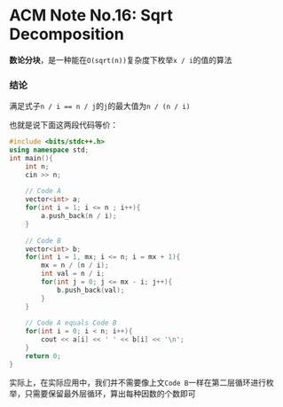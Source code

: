 # ACM Note No.16: Sqrt Decomposition

**数论分块**，是一种能在`O(sqrt(n))`复杂度下枚举`x / i`的值的算法

### 结论

满足式子`n / i == n / j`的`j`的最大值为`n / (n / i)`

也就是说下面这两段代码等价：

```c++
#include <bits/stdc++.h>
using namespace std;
int main(){
    int n;
    cin >> n;
    
    // Code A
    vector<int> a;
    for(int i = 1; i <= n ; i++){
        a.push_back(n / i);
    }
    
    // Code B
    vector<int> b;
    for(int i = 1, mx; i <= n; i = mx + 1){
        mx = n / (n / i);
        int val = n / i;
        for(int j = 0; j <= mx - i; j++){
            b.push_back(val);
        }
    }
    
    // Code A equals Code B
    for(int i = 0; i < n; i++){
        cout << a[i] << ' ' << b[i] << '\n';
    }
    return 0;
}
```

实际上，在实际应用中，我们并不需要像上文`Code B`一样在第二层循环进行枚举，只需要保留最外层循环，算出每种因数的个数即可